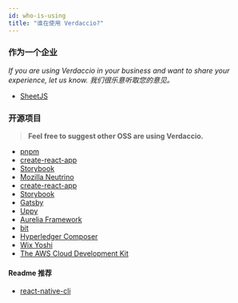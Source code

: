 ```yaml
---
id: who-is-using
title: "谁在使用 Verdaccio?"
---
```

### 作为一个企业

*If you are using Verdaccio in your business and want to share your experience, let us know. 我们很乐意听取您的意见。*

* [SheetJS](https://sheetjs.com/)

### 开源项目

> **Feel free to suggest other OSS are using Verdaccio.**

* [pnpm](https://pnpm.js.org/)
* [create-react-app](https://facebook.github.io/create-react-app/)
* [Storybook](https://storybook.js.org/)
* [Mozilla Neutrino](https://neutrinojs.org/)
* [create-react-app](https://github.com/facebook/create-react-app/blob/master/CONTRIBUTING.md#contributing-to-e2e-end-to-end-tests)
* [Storybook](https://github.com/storybooks/storybook)
* [Gatsby](https://github.com/gatsbyjs/gatsby)
* [Uppy](https://github.com/transloadit/uppy)
* [Aurelia Framework](https://github.com/aurelia)
* [bit](https://github.com/teambit/bit)
* [Hyperledger Composer](https://github.com/hyperledger/composer)
* [Wix Yoshi](https://github.com/wix/yoshi)
* [The AWS Cloud Development Kit](https://github.com/awslabs/aws-cdk)

#### Readme 推荐

* [react-native-cli](https://github.com/react-native-community/react-native-cli/blob/master/CONTRIBUTING.md)